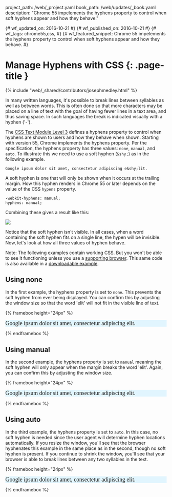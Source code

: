 project_path: /web/_project.yaml
book_path: /web/updates/_book.yaml
description: "Chrome 55 impelements the hyphens property to control when soft hyphens appear and how they behave."

{# wf_updated_on: 2016-10-21 #}
{# wf_published_on: 2016-10-21 #}
{# wf_tags: chrome55,css, #}
{# wf_featured_snippet: Chrome 55 impelements the hyphens property to control when soft hyphens appear and how they behave. #}

# Manage Hyphens with CSS {: .page-title }

{% include "web/_shared/contributors/josephmedley.html" %}

In many written languages, it's possible to break lines between syllables as
well as between words. This is often done so that more characters may be placed
on a line of text with the goal of having fewer lines in a text area, and thus
saving space. In such languages the break is indicated visually with a hyphen
('-').

The [CSS Text Module Level 3](https://drafts.csswg.org/css-text-3) defines a
hyphens property to control when hyphens are shown to users and how they behave
when shown. Starting with version 55, Chrome implements the hyphens property.
Per the specification, the hyphens property has three values: `none`, `manual`,
and `auto`. To illustrate this we need to use a soft hyphen (`&shy;`) as in the
following example.

    Google ipsum dolor sit amet, consectetur adipiscing e&shy;lit.

A soft hyphen is one that will only be shown when it occurs at the trailing
margin. How this hyphen renders in Chrome 55 or later depends on the value of
the CSS `hypens` property.

    -webkit-hyphens: manual;
    hyphens: manual;
    
Combining these gives a result like this:

<img src="/web/updates/images/2016/10/css-hyphen/single-line.png" width="">

Notice that the soft hyphen isn't visible. In all cases, when a word containing
the soft hyphen fits on a single line, the hypen will be invisible. Now, let's
look at how all three values of hyphen behave.

Note: The following examples contain working CSS. But you won't be able to see
it functioning unless you use a [supporting browser](http://caniuse.com/#feat=css-hyphens).
This same code is also available in a [downloadable example](https://googlechrome.github.io/samples/css-hyphens/index.html).

## Using none

In the first example, the hyphens property is set to `none`. This prevents the
soft hyphen from ever being displayed. You can confirm this by adjusting the
window size so that the word 'elit' will not fit in the visible line of text.

{% framebox height="24px" %}
<style>
div {
  font: 18px serif;
  margin-bottom: 2.5%;
  background-color: #e1f5fe;
}

div.none {
   -webkit-hyphens: none;
   hyphens: none;
}
</style>
<div class="none">
  Google ipsum dolor sit amet, consectetur adipiscing e&shy;lit.
</div>
{% endframebox %}

## Using manual

In the second example, the hyphens property is set to `manual` meaning the soft
hyphen will only appear when the margin breaks the word 'elit'. Again, you can
confirm this by adjusting the window size.

{% framebox height="24px" %}
<style>
div {
  font: 18px serif;
  margin-bottom: 2.5%;
  background-color: #e1f5fe;
}

div.none {
   -webkit-hyphens: manual;
   hyphens: manual;
}
</style>
<div class="none">
  Google ipsum dolor sit amet, consectetur adipiscing e&shy;lit.
</div>
{% endframebox %}

## Using auto

In the third example, the hyphens property is set to `auto`. In this case, no
soft hyphen is needed since the user agent will determine hyphen locations
automatically. If you resize the window, you'll see that the browser hyphenates
this example in the same place as in the second, though no soft hyphen is
present. If you continue to shrink the window, you'll see that your browser is
able to break lines between any two syllables in the text.

{% framebox height="24px" %}
<style>
div {
  font: 18px serif;
  margin-bottom: 2.5%;
  background-color: #e1f5fe;
}

div.none {
   -webkit-hyphens: auto;
   hyphens: auto;
}
</style>
<div class="none">
  Google ipsum dolor sit amet, consectetur adipiscing elit.
</div>
{% endframebox %}
